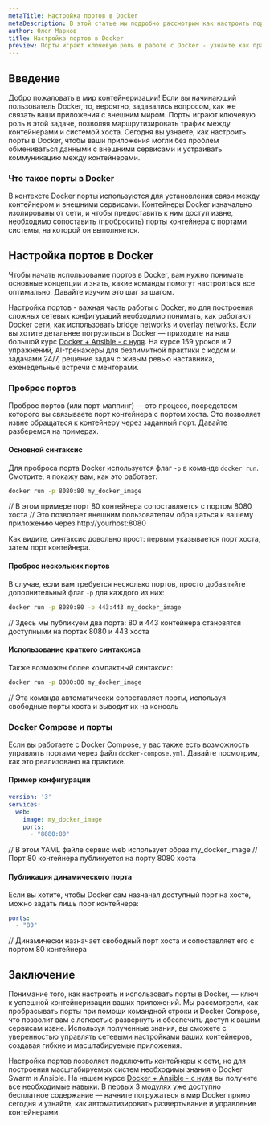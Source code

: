 ```yaml
---
metaTitle: Настройка портов в Docker
metaDescription: В этой статье мы подробно рассмотрим как настроить порты в Docker - вы узнаете как подключать контейнеры к сети и управлять маршрутизацией трафика между контейнерами и хостом
author: Олег Марков
title: Настройка портов в Docker
preview: Порты играют ключевую роль в работе с Docker - узнайте как правильно настроить маршрутизацию трафика и подключение контейнеров к сети
---
```


## Введение

Добро пожаловать в мир контейнеризации! Если вы начинающий пользователь Docker, то, вероятно, задавались вопросом, как же связать ваши приложения с внешним миром. Порты играют ключевую роль в этой задаче, позволяя маршрутизировать трафик между контейнерами и системой хоста. Сегодня вы узнаете, как настроить порты в Docker, чтобы ваши приложения могли без проблем обмениваться данными с внешними сервисами и устраивать коммуникацию между контейнерами.

### Что такое порты в Docker

В контексте Docker порты используются для установления связи между контейнером и внешними сервисами. Контейнеры Docker изначально изолированы от сети, и чтобы предоставить к ним доступ извне, необходимо сопоставить (пробросить) порты контейнера с портами системы, на которой он выполняется.

## Настройка портов в Docker

Чтобы начать использование портов в Docker, вам нужно понимать основные концепции и знать, какие команды помогут настроиться все оптимально. Давайте изучим это шаг за шагом.

Настройка портов - важная часть работы с Docker, но для построения сложных сетевых конфигураций необходимо понимать, как работают Docker сети, как использовать bridge networks и overlay networks. Если вы хотите детальнее погрузиться в Docker — приходите на наш большой курс [Docker + Ansible - с нуля](https://purpleschool.ru/course/docker?utm_source=knowledgebase&utm_medium=text&utm_campaign=Nastroyka_portov_v_Docker). На курсе 159 уроков и 7 упражнений, AI-тренажеры для безлимитной практики с кодом и задачами 24/7, решение задач с живым ревью наставника, еженедельные встречи с менторами.

### Проброс портов

Проброс портов (или порт-маппинг) — это процесс, посредством которого вы связываете порт контейнера с портом хоста. Это позволяет извне обращаться к контейнеру через заданный порт. Давайте разберемся на примерах.

#### Основной синтаксис

Для проброса порта Docker используется флаг `-p` в команде `docker run`. Смотрите, я покажу вам, как это работает:

```bash
docker run -p 8080:80 my_docker_image
```

// В этом примере порт 80 контейнера сопоставляется с портом 8080 хоста
// Это позволяет внешним пользователям обращаться к вашему приложению через http://yourhost:8080

Как видите, синтаксис довольно прост: первым указывается порт хоста, затем порт контейнера.

#### Проброс нескольких портов

В случае, если вам требуется несколько портов, просто добавляйте дополнительный флаг `-p` для каждого из них:

```bash
docker run -p 8080:80 -p 443:443 my_docker_image
```

// Здесь мы публикуем два порта: 80 и 443 контейнера становятся доступными на портах 8080 и 443 хоста

#### Использование краткого синтаксиса

Также возможен более компактный синтаксис:

```bash
docker run -p 8080:80 my_docker_image
```

// Эта команда автоматически сопоставляет порты, используя свободные порты хоста и выводит их на консоль

### Docker Compose и порты

Если вы работаете с Docker Compose, у вас также есть возможность управлять портами через файл `docker-compose.yml`. Давайте посмотрим, как это реализовано на практике.

#### Пример конфигурации

```yaml
version: '3'
services:
  web:
    image: my_docker_image
    ports:
      - "8080:80"
```

// В этом YAML файле сервис web использует образ my_docker_image
// Порт 80 контейнера публикуется на порту 8080 хоста

#### Публикация динамического порта

Если вы хотите, чтобы Docker сам назначал доступный порт на хосте, можно задать лишь порт контейнера:

```yaml
ports:
  - "80"
```

// Динамически назначает свободный порт хоста и сопоставляет его с портом 80 контейнера

## Заключение

Понимание того, как настроить и использовать порты в Docker, — ключ к успешной контейнеризации ваших приложений. Мы рассмотрели, как пробрасывать порты при помощи командной строки и Docker Compose, что позволит вам с легкостью развернуть и обеспечить доступ к вашим сервисам извне. Используя полученные знания, вы сможете с уверенностью управлять сетевыми настройками ваших контейнеров, создавая гибкие и масштабируемые приложения.

Настройка портов позволяет подключить контейнеры к сети, но для построения масштабируемых систем необходимы знания о Docker Swarm и Ansible. На нашем курсе [Docker + Ansible - с нуля](https://purpleschool.ru/course/docker?utm_source=knowledgebase&utm_medium=text&utm_campaign=Nastroyka_portov_v_Docker) вы получите все необходимые навыки. В первых 3 модулях уже доступно бесплатное содержание — начните погружаться в мир Docker прямо сегодня и узнайте, как автоматизировать развертывание и управление контейнерами.
